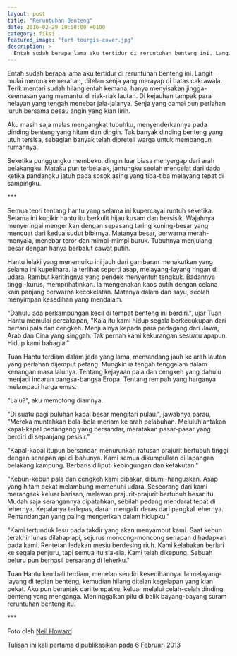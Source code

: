 ```yaml
---
layout: post
title: "Reruntuhan Benteng"
date: 2016-02-29 19:50:00 +0100
category: fiksi
featured_image: "fort-tourgis-cover.jpg"
description: >
  Entah sudah berapa lama aku tertidur di reruntuhan benteng ini. Langit mulai merona kemerahan, ditelan senja yang merayap di batas cakrawala.
---
```


Entah sudah berapa lama aku tertidur di reruntuhan benteng ini. Langit mulai merona kemerahan, ditelan senja yang merayap di batas cakrawala. Terik mentari sudah hilang entah kemana, hanya menyisakan jingga-keemasan yang memantul di riak-riak lautan. Di kejauhan tampak para nelayan yang tengah menebar jala-jalanya. Senja yang damai pun perlahan luruh bersama desau angin yang kian lirih.

Aku masih saja malas mengangkat tubuhku, menyenderkannya pada dinding benteng yang hitam dan dingin. Tak banyak dinding benteng yang utuh tersisa, sebagian banyak telah dipreteli warga untuk membangun rumahnya.

Seketika punggungku membeku, dingin luar biasa menyergap dari arah belakangku. Mataku pun terbelalak, jantungku seolah mencelat dari dada ketika pandangku jatuh pada sosok asing yang tiba-tiba melayang tepat di sampingku.

\*\*\*

Semua teori tentang  hantu yang selama ini kupercayai runtuh seketika. Selama ini kupikir hantu itu berkulit hijau kusam dan bersisik. Wajahnya menyeringai mengerikan dengan sepasang taring kuning-besar yang mencuat dari kedua sudut bibirnya. Matanya besar, berwarna merah-menyala, menebar teror dan mimpi-mimpi buruk. Tubuhnya menjulang besar dengan hanya berbalut cawat putih.

Hantu lelaki yang menemuiku ini jauh dari gambaran menakutkan yang selama ini kupelihara. Ia terlihat seperti asap, melayang-layang ringan di udara. Rambut keritingnya yang pendek menyentuh tengkuk. Badannya tinggi-kurus, memprihatinkan. Ia mengenakan kaos putih dengan celana kain panjang berwarna kecokelatan. Matanya dalam dan sayu, seolah menyimpan kesedihan yang mendalam.

"Dahulu ada perkampungan kecil di tempat benteng ini berdiri.", ujar Tuan Hantu memulai percakapan, "Kala itu kami hidup segala berkecukupan dari bertani pala dan cengkeh. Menjualnya kepada para pedagang dari Jawa, Arab dan Cina yang singgah. Tak pernah kami kekurangan sesuatu apapun. Hidup kami bahagia."

Tuan Hantu terdiam dalam jeda yang lama, memandang jauh ke arah lautan yang perlahan dijemput petang. Mungkin ia tengah tenggelam dalam kenangan masa lalunya. Tentang kejayaan pala dan cengkeh yang dahulu menjadi incaran bangsa-bangsa Eropa. Tentang rempah yang harganya melampaui harga emas.

"Lalu?", aku memotong diamnya.

"Di suatu pagi puluhan kapal besar mengitari pulau.", jawabnya parau, "Mereka muntahkan bola-bola meriam ke arah pelabuhan. Meluluhlantakan kapal-kapal pedangang yang bersandar, meratakan pasar-pasar yang berdiri di sepanjang pesisir."

"Kapal-kapal itupun bersandar, menurunkan ratusan prajurit bertubuh tinggi dengan senapan api di bahunya. Kami semua dikumpulkan di lapangan belakang kampung. Berbaris diliputi kebingungan dan ketakutan."

"Kebun-kebun pala dan cengkeh kami dibakar, dibumi-hanguskan. Asap yang hitam pekat melambung memenuhi udara. Seseorang dari kami merangsek keluar barisan, melawan prajurit-prajurit bertubuh besar itu. Mudah saja serangannya dipatahkan, sebilah pedang mendarat tepat di lehernya. Kepalanya terlepas, darah mengalir deras dari pangkal lehernya. Pemandangan yang paling mengerikan dalam hidupku."

"Kami tertunduk lesu pada takdir yang akan menyambut kami. Saat kebun terakhir lunas dilahap api, sejurus moncong-moncong senapan dihadapkan pada kami. Rentetan ledakan mesiu berdesing riuh. Kami kelabakan berlari ke segala penjuru, tapi semua itu sia-sia. Kami telah dikepung. Sebuah peluru pun berhasil bersarang di leherku."

Tuan Hantu kembali terdiam, menelan sendiri kesedihannya. Ia melayang-layang di tepian benteng, kemudian hilang ditelan kegelapan yang kian pekat. Aku pun beranjak dari tempatku, keluar melalui celah-celah dinding benteng yang menganga. Meninggalkan pilu di balik bayang-bayang suram reruntuhan benteng itu.

\*\*\*

Foto oleh [Neil Howard](https://www.flickr.com/photos/neilsingapore/14954754897/)

Tulisan ini kali pertama dipublikasikan pada 6 Februari 2013
